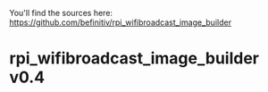 You'll find the sources here: https://github.com/befinitiv/rpi_wifibroadcast_image_builder

# rpi_wifibroadcast_image_builder v0.4
